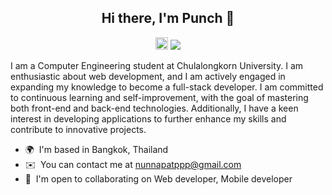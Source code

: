 <h2 align="center">
  Hi there, I'm Punch 👋
</h2>

<p align="center">
<a href="mailto:nunnapatppp@gmail.com"><img src="https://img.shields.io/badge/Gmail-D14836?style=for-the-badge&logo=gmail&logoColor=white", height=20></a>
<a href="https://www.linkedin.com/in/nunnapat-peeranoppawat-50067b289/"><img src="https://img.shields.io/badge/LinkedIn-%230077B5.svg?logo=linkedin&logoColor=white"></a>

I am a Computer Engineering student at Chulalongkorn University. I am enthusiastic about web development, and I am actively engaged in expanding my knowledge to become a full-stack developer. I am committed to continuous learning and self-improvement, with the goal of mastering both front-end and back-end technologies. Additionally, I have a keen interest in developing applications to further enhance my skills and contribute to innovative projects.

* 🌍  I'm based in Bangkok, Thailand
* ✉️  You can contact me at [nunnapatppp@gmail.com](mailto:nunnapatppp@gmail.com)
* 🤝  I'm open to collaborating on Web developer, Mobile developer
